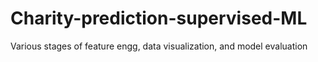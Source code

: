 # Charity-prediction-supervised-ML
Various stages of feature engg, data visualization, and model evaluation
